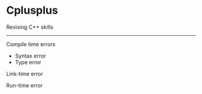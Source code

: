 # Cplusplus
Revising C++ skills

---

Compile time errors

-   Syntax error
-   Type error

Link-time error

Run-time error
